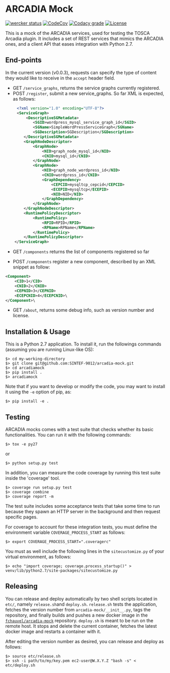 
# ARCADIA Mock

[![wercker status](https://app.wercker.com/status/7afc51aae94fd1a3ab97518535e7c9eb/s/master "wercker status")](https://app.wercker.com/project/byKey/7afc51aae94fd1a3ab97518535e7c9eb)
[![CodeCov](https://img.shields.io/codecov/c/github/SINTEF-9012/arcadia-mock/master.svg)](https://codecov.io/gh/SINTEF-9012/arcadia-mock)
[![Codacy grade](https://img.shields.io/codacy/grade/5c06860e96d54742937e4bcbbc946f08.svg)](https://www.codacy.com/app/fchauvel/arcadia-mock)
[![License](https://img.shields.io/github/license/SINTEF-9012/arcadia-mock.svg)]()

This is a mock of the ARCADIA services, used for testing the TOSCA
Arcadia plugin. It includes a set of REST services that mimics the
ARCADIA ones, and a client API that eases integration with Python 2.7.

## End-points

In the current version (v0.0.3), requests can specify the type of content they would like to receive in the `accept` header field.

 * GET `/service_graphs`, returns the service graphs currently registered.
 * POST `/register`, submit a new service_graphs. So far XML is expected, as follows:
 
````xml
	 <?xml version="1.0" encoding="UTF-8"?>
	 <ServiceGraph>
		 <DescriptiveSGMetadata>
			<SGID>wordpress_mysql_service_graph_id</SGID>
			<SGName>SimpleWordPressServiceGraph</SGName>
			<SGDescription>SGDescription</SGDescription>
		</DescriptiveSGMetadata>
		<GraphNodeDescriptor>
			<GraphNode>
				<NID>graph_node_mysql_id</NID>
				<CNID>mysql_id</CNID>
			</GraphNode>
			<GraphNode>
				<NID>graph_node_wordpress_id</NID>
				<CNID>wordpress_id</CNID>
				<GraphDependency>
					<CEPCID>mysqltcp_cepcid</CEPCID>
					<ECEPID>mysqltcp</ECEPID>
					<NID>NID</NID>
				</GraphDependency>
			</GraphNode>
		</GraphNodeDescriptor>
		<RuntimePolicyDescriptor>
			<RuntimePolicy>
				<RPID>RPID</RPID>
				<RPName>RPName</RPName>
			</RuntimePolicy>
		</RuntimePolicyDescriptor>
	</ServiceGraph>
````

* GET `/components` returns the list of components registered so far

* POST `/components` register a new component, described by an XML snippet as follow:
````xml
<Component>
	<CID>1</CID>
	<CNID>2</CNID>
	<CEPNID>3</CEPNID>
	<ECEPCNID>4</ECEPCNID>\
</Component>\
````

 * GET `/about`, returns some debug info, such as version number and license.

## Installation & Usage

This is a Python 2.7 application. To install it, run the followings commands (assuming you are running Linux-like OS):

	$> cd my-working-directory
	$> git clone git@github.com:SINTEF-9012/arcadia-mock.git
	$> cd arcadiamock
	$> pip install .
	$> arcadiamock

Note that if you want to develop or modify the code, you may want to install it using the `-e` option of pip, as:

	$> pip install -e .

## Testing

ARCADIA mocks comes with a test suite that checks whether its basic
functionalities. You can run it with the following commands:

	$> tox -e py27

or

	$> python setup.py test

In addition, you can measure the code coverage by running this test
suite inside the 'coverage' tool.

	$> coverage run setup.py test
	$> coverage combine
	$> coverage report -m

The test suite includes some acceptance tests that take some time to
run because they spawn an HTTP server in the background and then
request specific pages.

For coverage to account for these integration tests, you must define
the environment variable `COVERAGE_PROCESS_START` as follows:

	$> export COVERAGE_PROCESS_START=".coveragerc"

You must as well include the following lines in the `sitecustomize.py`
of your virtual environment, as follows:

	$> echo "import coverage; coverage.process_startup()" > venv/lib/python2.7/site-packages/sitecustomize.py 

## Releasing

You can release and deploy automatically by two shell scripts located
in `etc/`, namely `release.sh`and `deploy.sh`. `release.sh` tests the
application, fetches the version number from
`arcadia-mock/__init__.py`, tags the repository, and finally builds
and pushes a new docker image in the
[`fchauvel/arcadia-mock`](https://hub.docker.com/r/fchauvel/arcadia-mock/tags/)
repository. `deploy.sh` is meant to be run on the remote host. It
stops and delete the current container, fetches the latest docker
image and restarts a container with it.

After editing the version number as desired, you can release and
deploy as follows:

	$> source etc/release.sh
	$> ssh -i path/to/my/key.pem ec2-user@W.X.Y.Z "bash -s" < etc/deploy.sh

